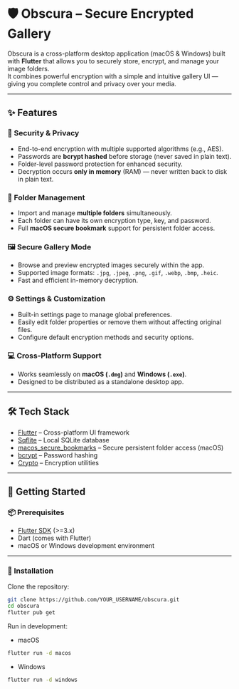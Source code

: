 # 🛡️ Obscura – Secure Encrypted Gallery

Obscura is a cross-platform desktop application (macOS & Windows) built with **Flutter** that allows you to securely store, encrypt, and manage your image folders.  
It combines powerful encryption with a simple and intuitive gallery UI — giving you complete control and privacy over your media.

---

## ✨ Features

### 🔐 Security & Privacy
- End-to-end encryption with multiple supported algorithms (e.g., AES).
- Passwords are **bcrypt hashed** before storage (never saved in plain text).
- Folder-level password protection for enhanced security.
- Decryption occurs **only in memory** (RAM) — never written back to disk in plain text.

### 📂 Folder Management
- Import and manage **multiple folders** simultaneously.
- Each folder can have its own encryption type, key, and password.
- Full **macOS secure bookmark** support for persistent folder access.

### 🖼️ Secure Gallery Mode
- Browse and preview encrypted images securely within the app.
- Supported image formats: `.jpg`, `.jpeg`, `.png`, `.gif`, `.webp`, `.bmp`, `.heic`.
- Fast and efficient in-memory decryption.

### ⚙️ Settings & Customization
- Built-in settings page to manage global preferences.
- Easily edit folder properties or remove them without affecting original files.
- Configure default encryption methods and security options.

### 💻 Cross-Platform Support
- Works seamlessly on **macOS (`.dmg`)** and **Windows (`.exe`)**.
- Designed to be distributed as a standalone desktop app.

---

## 🛠 Tech Stack

- [Flutter](https://flutter.dev/) – Cross-platform UI framework  
- [Sqflite](https://pub.dev/packages/sqflite) – Local SQLite database  
- [macos_secure_bookmarks](https://pub.dev/packages/macos_secure_bookmarks) – Secure persistent folder access (macOS)  
- [bcrypt](https://pub.dev/packages/bcrypt) – Password hashing  
- [Crypto](https://pub.dev/packages/crypto) – Encryption utilities

---

## 🚀 Getting Started

### 📦 Prerequisites

- [Flutter SDK](https://flutter.dev/docs/get-started/install) (>=3.x)
- Dart (comes with Flutter)
- macOS or Windows development environment

---

### 🔧 Installation

Clone the repository:

```bash
git clone https://github.com/YOUR_USERNAME/obscura.git
cd obscura
flutter pub get
```

Run in development:
-  macOS
```bash 
flutter run -d macos
```
- Windows
```bash 
flutter run -d windows
```